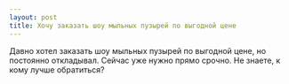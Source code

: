 ```yaml
---
layout: post 
title: Хочу заказать шоу мыльных пузырей по выгодной цене 
--- 
```

Давно хотел заказать шоу мыльных пузырей по выгодной цене, но постоянно откладывал. Сейчас уже нужно прямо срочно. Не знаете, к кому лучше обратиться?